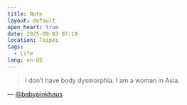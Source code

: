 ```yaml
---
title: Note
layout: default
open_heart: true
date: 2025-09-03 07:19
location: Taipei
tags: 
  - Life
lang: en-US
---
```


> I don’t have body dysmorphia. I am a woman in Asia.

— [@babypinkhaus](https://www.instagram.com/reel/DOGV1UmiXJc/)
